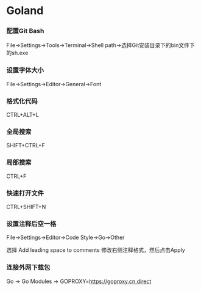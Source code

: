 # Goland

### 配置Git Bash

File->Settings->Tools->Terminal->Shell path->选择Git安装目录下的bin文件下的sh.exe

### 设置字体大小

File->Settings->Editor->General->Font

### 格式化代码

CTRL+ALT+L

### 全局搜索

SHIFT+CTRL+F

### 局部搜索

CTRL+F

### 快速打开文件

CTRL+SHIFT+N

### 设置注释后空一格

File->Settings->Editor->Code Style->Go->Other

选择 Add leading space to comments 修改右侧注释格式，然后点击Apply

### 连接外网下载包

Go -> Go Modules -> GOPROXY=https://goproxy.cn,direct
